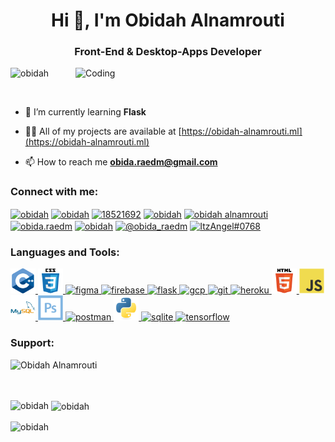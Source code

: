 
<h1 align="center">Hi 👋, I'm Obidah Alnamrouti</h1>
<h3 align="center">Front-End & Desktop-Apps Developer </h3>
<img align="right" alt="Coding" width="400" src="https://wallpaperaccess.com/full/8077555.png"/>

<p align="left"> <img src="https://komarev.com/ghpvc/?username=obidah&label=Profile%20views&color=0e75b6&style=flat" alt="obidah" /> </p>

<p align="left"> <a href="https://twitter.com/" target="blank"><img src="https://img.shields.io/twitter/follow/?logo=twitter&style=for-the-badge" alt="" /></a> </p>

- 🌱 I’m currently learning **Flask**

- 👨‍💻 All of my projects are available at [https://obidah-alnamrouti.ml](https://obidah-alnamrouti.ml)

- 📫 How to reach me **obida.raedm@gmail.com**

<h3 align="left">Connect with me:</h3>
<p align="left">
<a href="https://codepen.io/obidah" target="blank"><img align="center" src="https://raw.githubusercontent.com/rahuldkjain/github-profile-readme-generator/master/src/images/icons/Social/codepen.svg" alt="obidah" height="30" width="40" /></a>
<a href="https://dev.to/obidah" target="blank"><img align="center" src="https://raw.githubusercontent.com/rahuldkjain/github-profile-readme-generator/master/src/images/icons/Social/devto.svg" alt="obidah" height="30" width="40" /></a>
<a href="https://stackoverflow.com/users/18521692" target="blank"><img align="center" src="https://raw.githubusercontent.com/rahuldkjain/github-profile-readme-generator/master/src/images/icons/Social/stack-overflow.svg" alt="18521692" height="30" width="40" /></a>
<a href="https://dribbble.com/obidah" target="blank"><img align="center" src="https://raw.githubusercontent.com/rahuldkjain/github-profile-readme-generator/master/src/images/icons/Social/dribbble.svg" alt="obidah" height="30" width="40" /></a>
<a href="https://www.hackerrank.com/obidah alnamrouti" target="blank"><img align="center" src="https://raw.githubusercontent.com/rahuldkjain/github-profile-readme-generator/master/src/images/icons/Social/hackerrank.svg" alt="obidah alnamrouti" height="30" width="40" /></a>
<a href="https://codeforces.com/profile/obida.raedm" target="blank"><img align="center" src="https://raw.githubusercontent.com/rahuldkjain/github-profile-readme-generator/master/src/images/icons/Social/codeforces.svg" alt="obida.raedm" height="30" width="40" /></a>
<a href="https://www.leetcode.com/obidah" target="blank"><img align="center" src="https://raw.githubusercontent.com/rahuldkjain/github-profile-readme-generator/master/src/images/icons/Social/leet-code.svg" alt="obidah" height="30" width="40" /></a>
<a href="https://www.hackerearth.com/@obida_raedm" target="blank"><img align="center" src="https://raw.githubusercontent.com/rahuldkjain/github-profile-readme-generator/master/src/images/icons/Social/hackerearth.svg" alt="@obida_raedm" height="30" width="40" /></a>
<a href="https://discord.gg/ItzAngel#0768" target="blank"><img align="center" src="https://raw.githubusercontent.com/rahuldkjain/github-profile-readme-generator/master/src/images/icons/Social/discord.svg" alt="ItzAngel#0768" height="30" width="40" /></a>
</p>

<h3 align="left">Languages and Tools:</h3>
<p align="left"> <a href="https://www.w3schools.com/cpp/" target="_blank" rel="noreferrer"> <img src="https://raw.githubusercontent.com/devicons/devicon/master/icons/cplusplus/cplusplus-original.svg" alt="cplusplus" width="40" height="40"/> </a> <a href="https://www.w3schools.com/css/" target="_blank" rel="noreferrer"> <img src="https://raw.githubusercontent.com/devicons/devicon/master/icons/css3/css3-original-wordmark.svg" alt="css3" width="40" height="40"/> </a> <a href="https://www.figma.com/" target="_blank" rel="noreferrer"> <img src="https://www.vectorlogo.zone/logos/figma/figma-icon.svg" alt="figma" width="40" height="40"/> </a> <a href="https://firebase.google.com/" target="_blank" rel="noreferrer"> <img src="https://www.vectorlogo.zone/logos/firebase/firebase-icon.svg" alt="firebase" width="40" height="40"/> </a> <a href="https://flask.palletsprojects.com/" target="_blank" rel="noreferrer"> <img src="https://www.vectorlogo.zone/logos/pocoo_flask/pocoo_flask-icon.svg" alt="flask" width="40" height="40"/> </a> <a href="https://cloud.google.com" target="_blank" rel="noreferrer"> <img src="https://www.vectorlogo.zone/logos/google_cloud/google_cloud-icon.svg" alt="gcp" width="40" height="40"/> </a> <a href="https://git-scm.com/" target="_blank" rel="noreferrer"> <img src="https://www.vectorlogo.zone/logos/git-scm/git-scm-icon.svg" alt="git" width="40" height="40"/> </a> <a href="https://heroku.com" target="_blank" rel="noreferrer"> <img src="https://www.vectorlogo.zone/logos/heroku/heroku-icon.svg" alt="heroku" width="40" height="40"/> </a> <a href="https://www.w3.org/html/" target="_blank" rel="noreferrer"> <img src="https://raw.githubusercontent.com/devicons/devicon/master/icons/html5/html5-original-wordmark.svg" alt="html5" width="40" height="40"/> </a> <a href="https://developer.mozilla.org/en-US/docs/Web/JavaScript" target="_blank" rel="noreferrer"> <img src="https://raw.githubusercontent.com/devicons/devicon/master/icons/javascript/javascript-original.svg" alt="javascript" width="40" height="40"/> </a> <a href="https://www.mysql.com/" target="_blank" rel="noreferrer"> <img src="https://raw.githubusercontent.com/devicons/devicon/master/icons/mysql/mysql-original-wordmark.svg" alt="mysql" width="40" height="40"/> </a> <a href="https://www.photoshop.com/en" target="_blank" rel="noreferrer"> <img src="https://raw.githubusercontent.com/devicons/devicon/master/icons/photoshop/photoshop-line.svg" alt="photoshop" width="40" height="40"/> </a> <a href="https://postman.com" target="_blank" rel="noreferrer"> <img src="https://www.vectorlogo.zone/logos/getpostman/getpostman-icon.svg" alt="postman" width="40" height="40"/> </a> <a href="https://www.python.org" target="_blank" rel="noreferrer"> <img src="https://raw.githubusercontent.com/devicons/devicon/master/icons/python/python-original.svg" alt="python" width="40" height="40"/> </a> <a href="https://www.sqlite.org/" target="_blank" rel="noreferrer"> <img src="https://www.vectorlogo.zone/logos/sqlite/sqlite-icon.svg" alt="sqlite" width="40" height="40"/> </a> <a href="https://www.tensorflow.org" target="_blank" rel="noreferrer"> <img src="https://www.vectorlogo.zone/logos/tensorflow/tensorflow-icon.svg" alt="tensorflow" width="40" height="40"/> </a> </p>

<h3 align="left">Support:</h3>
<p><a href="https://www.buymeacoffee.com/Obidah Alnamrouti"> <img align="left" src="https://cdn.buymeacoffee.com/buttons/v2/default-yellow.png" height="50" width="210" alt="Obidah Alnamrouti" /></a></p><br><br>
<br>
<p><img align="left" src="https://github-readme-stats.vercel.app/api/top-langs?username=obidah&show_icons=true&locale=en&layout=compact" alt="obidah" /></p>

<p>&nbsp;<img align="center" src="https://github-readme-stats.vercel.app/api?username=obidah&show_icons=true&locale=en" alt="obidah" /></p>

<p><img align="center" src="https://github-readme-streak-stats.herokuapp.com/?user=obidah&" alt="obidah" /></p>
